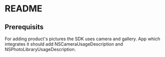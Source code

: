 # README



## Prerequisits

For adding product's pictures the SDK uses camera and gallery. App which integrates it should add NSCameraUsageDescription and NSPhotoLibraryUsageDescription.